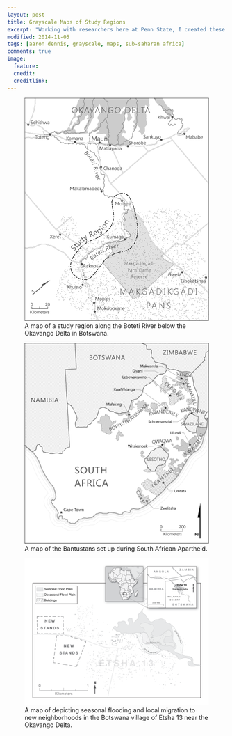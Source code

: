 ```yaml
---
layout: post
title: Grayscale Maps of Study Regions
excerpt: "Working with researchers here at Penn State, I created these maps of various study regions."
modified: 2014-11-05
tags: [aaron dennis, grayscale, maps, sub-saharan africa]
comments: true
image:
  feature: 
  credit: 
  creditlink: 
---
```


<figure>
	<a href="/images/grayscale-maps/boteti.jpg"><img src="/images/grayscale-maps/boteti.jpg"></a>
	<figcaption>A map of a study region along the Boteti River below the Okavango Delta in Botswana.</figcaption>
</figure>

<figure>
	<a href="/images/grayscale-maps/bantustans.jpg"><img src="/images/grayscale-maps/bantustans.jpg"></a>
	<figcaption>A map of the Bantustans set up during South African Apartheid.</figcaption>
</figure>

<figure>
	<a href="/images/grayscale-maps/etsha13.png"><img src="/images/grayscale-maps/etsha13.png"></a>
	<figcaption>A map of depicting seasonal flooding and local migration to new neighborhoods in the Botswana village of Etsha 13 near the Okavango Delta.</figcaption>
</figure>
